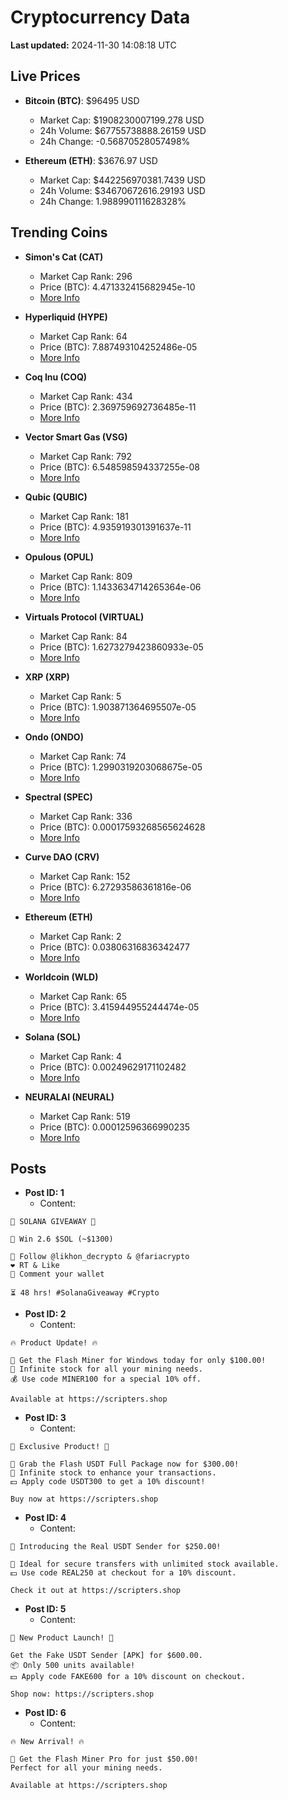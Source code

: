 # Cryptocurrency Data

**Last updated:** 2024-11-30 14:08:18 UTC

## Live Prices
- **Bitcoin (BTC)**: $96495 USD
  - Market Cap: $1908230007199.278 USD
  - 24h Volume: $67755738888.26159 USD
  - 24h Change: -0.56870528057498%

- **Ethereum (ETH)**: $3676.97 USD
  - Market Cap: $442256970381.7439 USD
  - 24h Volume: $34670672616.29193 USD
  - 24h Change: 1.988990111628328%

## Trending Coins
- **Simon's Cat (CAT)**
  - Market Cap Rank: 296
  - Price (BTC): 4.471332415682945e-10
  - [More Info](https://www.coingecko.com/en/coins/simons-cat)

- **Hyperliquid (HYPE)**
  - Market Cap Rank: 64
  - Price (BTC): 7.887493104252486e-05
  - [More Info](https://www.coingecko.com/en/coins/hyperliquid)

- **Coq Inu (COQ)**
  - Market Cap Rank: 434
  - Price (BTC): 2.369759692736485e-11
  - [More Info](https://www.coingecko.com/en/coins/coq-inu)

- **Vector Smart Gas (VSG)**
  - Market Cap Rank: 792
  - Price (BTC): 6.548598594337255e-08
  - [More Info](https://www.coingecko.com/en/coins/vector-smart-gas)

- **Qubic (QUBIC)**
  - Market Cap Rank: 181
  - Price (BTC): 4.935919301391637e-11
  - [More Info](https://www.coingecko.com/en/coins/qubic)

- **Opulous (OPUL)**
  - Market Cap Rank: 809
  - Price (BTC): 1.1433634714265364e-06
  - [More Info](https://www.coingecko.com/en/coins/opulous)

- **Virtuals Protocol (VIRTUAL)**
  - Market Cap Rank: 84
  - Price (BTC): 1.6273279423860933e-05
  - [More Info](https://www.coingecko.com/en/coins/virtual-protocol)

- **XRP (XRP)**
  - Market Cap Rank: 5
  - Price (BTC): 1.903871364695507e-05
  - [More Info](https://www.coingecko.com/en/coins/xrp)

- **Ondo (ONDO)**
  - Market Cap Rank: 74
  - Price (BTC): 1.2990319203068675e-05
  - [More Info](https://www.coingecko.com/en/coins/ondo)

- **Spectral (SPEC)**
  - Market Cap Rank: 336
  - Price (BTC): 0.00017593268565624628
  - [More Info](https://www.coingecko.com/en/coins/spectral)

- **Curve DAO (CRV)**
  - Market Cap Rank: 152
  - Price (BTC): 6.27293586361816e-06
  - [More Info](https://www.coingecko.com/en/coins/curve-dao-token)

- **Ethereum (ETH)**
  - Market Cap Rank: 2
  - Price (BTC): 0.03806316836342477
  - [More Info](https://www.coingecko.com/en/coins/ethereum)

- **Worldcoin (WLD)**
  - Market Cap Rank: 65
  - Price (BTC): 3.415944955244474e-05
  - [More Info](https://www.coingecko.com/en/coins/worldcoin)

- **Solana (SOL)**
  - Market Cap Rank: 4
  - Price (BTC): 0.00249629171102482
  - [More Info](https://www.coingecko.com/en/coins/solana)

- **NEURALAI (NEURAL)**
  - Market Cap Rank: 519
  - Price (BTC): 0.00012596366990235
  - [More Info](https://www.coingecko.com/en/coins/neuralai)

## Posts
- **Post ID: 1**
  - Content:
```
🚀 SOLANA GIVEAWAY 🚀

🎁 Win 2.6 $SOL (~$1300)

🤝 Follow @likhon_decrypto & @fariacrypto
❤️ RT & Like
💬 Comment your wallet

⏳ 48 hrs! #SolanaGiveaway #Crypto
```

- **Post ID: 2**
  - Content:
```
🔥 Product Update! 🔥

🚀 Get the Flash Miner for Windows today for only $100.00!
🔋 Infinite stock for all your mining needs.
💰 Use code MINER100 for a special 10% off.

Available at https://scripters.shop
```

- **Post ID: 3**
  - Content:
```
🎁 Exclusive Product! 🎁

💸 Grab the Flash USDT Full Package now for $300.00!
🎉 Infinite stock to enhance your transactions.
💵 Apply code USDT300 to get a 10% discount!

Buy now at https://scripters.shop
```

- **Post ID: 4**
  - Content:
```
💎 Introducing the Real USDT Sender for $250.00!

💼 Ideal for secure transfers with unlimited stock available.
💵 Use code REAL250 at checkout for a 10% discount.

Check it out at https://scripters.shop
```

- **Post ID: 5**
  - Content:
```
🚀 New Product Launch! 🚀

Get the Fake USDT Sender [APK] for $600.00.
📦 Only 500 units available!
💵 Apply code FAKE600 for a 10% discount on checkout.

Shop now: https://scripters.shop
```

- **Post ID: 6**
  - Content:
```
🔥 New Arrival! 🔥

💸 Get the Flash Miner Pro for just $50.00!
Perfect for all your mining needs.

Available at https://scripters.shop
```

